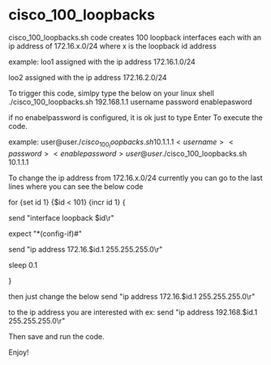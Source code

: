 # cisco_100_loopbacks

cisco_100_loopbacks.sh code creates 100 loopback interfaces
each with an ip address of 172.16.x.0/24
where x is the loopback id address

example:
 loo1 assigned with the ip address 172.16.1.0/24
 
 loo2 assigned with the ip address 172.16.2.0/24
 

 To trigger this code, simlpy type the below on your linux shell
 ./cisco_100_loopbacks.sh 192.168.1.1 username password enablepasword
 
 if no enabelpassword is configured, it is ok just to type Enter To execute the code.
 
 example:
 user@user$./cisco_100_loopbacks.sh 10.1.1.1 <username> <password> <enablepassword>
 user@user$./cisco_100_loopbacks.sh 10.1.1.1 <username> <password>
 
 
 
 To change the ip address from 172.16.x.0/24
 currently you can go to the last lines where you can see the below code
 
 
 
 for {set id 1} {$id < 101} {incr id 1} {
 
 send "interface loopback $id\r"

 expect "*(config-if)#"

 send "ip address 172.16.$id.1 255.255.255.0\r"

 sleep 0.1

 }




then just change the below 
send "ip address 172.16.$id.1 255.255.255.0\r"

to the ip address you are interested with
ex:
send "ip address 192.168.$id.1 255.255.255.0\r"

Then save and run the code.

Enjoy!
